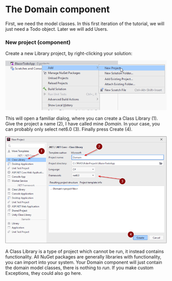# The Domain component
First, we need the model classes. In this first iteration of the tutorial, we will just need a Todo object. Later we will add Users.

### New project (component)
Create a new Library project, by right-clicking your solution:

![img.png](Resources/CreateLibrary1.png)

This will open a familiar dialog, where you can create a Class Library (1). Give the project a name (2), I have called mine *Domain*. In your case, you can probably only select net6.0 (3). Finally press Create (4).

![img.png](Resources/img.png)

A Class Library is a type of project which cannot be run, it instead contains functionality. All NuGet packages are generally libraries with functionality, you can import into your system. Your Domain component will just contain the domain model classes, there is nothing to *run*. If you make custom Exceptions, they could also go here.
